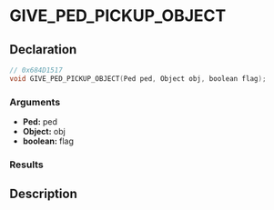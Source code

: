 # GIVE_PED_PICKUP_OBJECT

## Declaration
```cpp
// 0x684D1517
void GIVE_PED_PICKUP_OBJECT(Ped ped, Object obj, boolean flag);
```

### Arguments
- **Ped:** ped
- **Object:** obj
- **boolean:** flag

### Results

## Description
